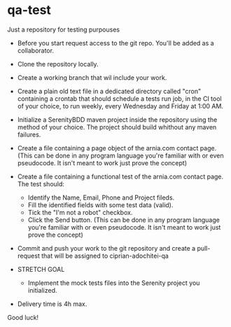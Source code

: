 # qa-test
Just a repository for testing purpouses

* Before you start request access to the git repo. You'll be added as a collaborator.

* Clone the repository locally.
* Create a working branch that wil include your work.
* Create a plain old text file in a dedicated directory called "cron" containing a crontab that should schedule a tests run job, in the CI tool of your choice, to run weekly, every Wednesday and Friday at 1:00 AM.
* Initialize a SerenityBDD maven project inside the repository using the method of your choice. The project should build whithout any maven failures.
* Create a file containing a page object of the arnia.com contact page. (This can be done in any program language you're familiar with or even pseudocode. It isn't meant to work just prove the concept)
* Create a file containing a functional test of the arnia.com contact page. The test should:
  * Identify the Name, Email, Phone and Project fileds.
  * Fill the identified fields with some test data (valid).
  * Tick the "I'm not a robot" checkbox.
  * Click the Send button.
  (This can be done in any program language you're familiar with or even pseudocode. It isn't meant to work just prove the concept)
* Commit and push your work to the git repository and create a pull-request that will be assigned to ciprian-adochitei-qa

* STRETCH GOAL
  * Implement the mock tests files into the Serenity project you initialized.

* Delivery time is 4h max.

Good luck!